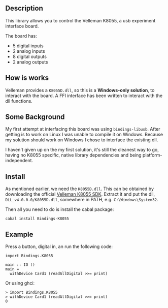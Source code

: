 Description
-----------
This library allows you to control the Velleman K8055, a usb experiment interface board.

The board has:

 * 5 digital inputs
 * 2 analog inputs
 * 8 digital outputs
 * 2 analog outputs

How is works
------------
Velleman provides a `K8055D.dll`, so this is a **Windows-only solution**, to interact with the board.
A FFI interface has been written to interact with the dll functions.
 
Some Background
---------------
My first attempt at interfacing this board was using `bindings-libusb`. After getting is to work
on Linux I was unable to compile it on Windows. Because my solution should work on Windows
I chose to interface the existing dll.

I haven't given up on the my first solution, it's still the cleanest way to go, having no 
K8055 specific, native library dependencies and being platform-independent.

Install
-------
As mentioned earlier, we need the `K8055D.dll`. This can be obtained by downloading the official
[Velleman K8055 SDK]. Extract it and put the dll, `DLL_v4.0.0.0/K8055D.dll`, somewhere in PATH, 
e.g. `C:\Windows\System32`.

Then all you need to do is install the cabal package:

    cabal install Bindings-K8055

Example
-------
Press a button, digital in, an run the following code:

    import Bindings.K8055

    main :: IO ()
    main =
      withDevice Card1 (readAllDigital >>= print)

Or using ghci:

    > import Bindings.K8055
    > withDevice Card1 (readAllDigital >>= print)
    0


[Velleman K8055 SDK]: http://www.velleman.eu/downloads/files/downloads/k8055_sdk_version4.zip